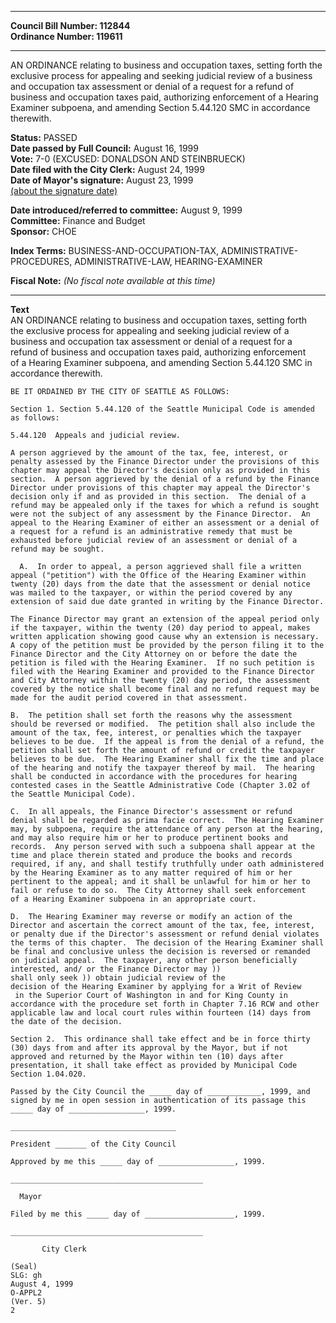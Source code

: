 * * * * *  
  
**Council Bill Number: [](#h0)[](#h2)112844**   
**Ordinance Number: 119611**  
  
* * * * *  
  
AN ORDINANCE relating to business and occupation taxes, setting forth the exclusive process for appealing and seeking judicial review of a business and occupation tax assessment or denial of a request for a refund of business and occupation taxes paid, authorizing enforcement of a Hearing Examiner subpoena, and amending Section 5.44.120 SMC in accordance therewith.  
  
**Status:** PASSED   
**Date passed by Full Council:** August 16, 1999   
**Vote:** 7-0 (EXCUSED: DONALDSON AND STEINBRUECK)   
**Date filed with the City Clerk:** August 24, 1999   
**Date of Mayor's signature:** August 23, 1999   
[(about the signature date)](/~public/approvaldate.htm)   
  
  
**Date introduced/referred to committee:** August 9, 1999   
**Committee:** Finance and Budget   
**Sponsor:** CHOE   
  
**Index Terms:** BUSINESS-AND-OCCUPATION-TAX, ADMINISTRATIVE-PROCEDURES, ADMINISTRATIVE-LAW, HEARING-EXAMINER  
  
**Fiscal Note:** *(No fiscal note available at this time)*  
  
* * * * *  
  
**Text**  
    AN ORDINANCE relating to business and occupation taxes, setting forth  
    the exclusive process for appealing and seeking judicial review of a  
    business and occupation tax assessment or denial of a request for a  
    refund of business and occupation taxes paid, authorizing enforcement  
    of a Hearing Examiner subpoena, and amending Section 5.44.120 SMC in  
    accordance therewith.  
  
    BE IT ORDAINED BY THE CITY OF SEATTLE AS FOLLOWS:  
  
    Section 1. Section 5.44.120 of the Seattle Municipal Code is amended  
    as follows:  
  
    5.44.120  Appeals and judicial review.  
  
    A person aggrieved by the amount of the tax, fee, interest, or  
    penalty assessed by the Finance Director under the provisions of this  
    chapter may appeal the Director's decision only as provided in this  
    section.  A person aggrieved by the denial of a refund by the Finance  
    Director under provisions of this chapter may appeal the Director's  
    decision only if and as provided in this section.  The denial of a  
    refund may be appealed only if the taxes for which a refund is sought  
    were not the subject of any assessment by the Finance Director.  An  
    appeal to the Hearing Examiner of either an assessment or a denial of  
    a request for a refund is an administrative remedy that must be  
    exhausted before judicial review of an assessment or denial of a  
    refund may be sought.  
  
      A.  In order to appeal, a person aggrieved shall file a written  
    appeal ("petition") with the Office of the Hearing Examiner within  
    twenty (20) days from the date that the assessment or denial notice  
    was mailed to the taxpayer, or within the period covered by any  
    extension of said due date granted in writing by the Finance Director.  
  
    The Finance Director may grant an extension of the appeal period only  
    if the taxpayer, within the twenty (20) day period to appeal, makes  
    written application showing good cause why an extension is necessary.  
    A copy of the petition must be provided by the person filing it to the  
    Finance Director and the City Attorney on or before the date the  
    petition is filed with the Hearing Examiner.  If no such petition is  
    filed with the Hearing Examiner and provided to the Finance Director  
    and City Attorney within the twenty (20) day period, the assessment  
    covered by the notice shall become final and no refund request may be  
    made for the audit period covered in that assessment.  
  
    B.  The petition shall set forth the reasons why the assessment  
    should be reversed or modified.  The petition shall also include the  
    amount of the tax, fee, interest, or penalties which the taxpayer  
    believes to be due.  If the appeal is from the denial of a refund, the  
    petition shall set forth the amount of refund or credit the taxpayer  
    believes to be due.  The Hearing Examiner shall fix the time and place  
    of the hearing and notify the taxpayer thereof by mail.  The hearing  
    shall be conducted in accordance with the procedures for hearing  
    contested cases in the Seattle Administrative Code (Chapter 3.02 of  
    the Seattle Municipal Code).  
  
    C.  In all appeals, the Finance Director's assessment or refund  
    denial shall be regarded as prima facie correct.  The Hearing Examiner  
    may, by subpoena, require the attendance of any person at the hearing,  
    and may also require him or her to produce pertinent books and  
    records.  Any person served with such a subpoena shall appear at the  
    time and place therein stated and produce the books and records  
    required, if any, and shall testify truthfully under oath administered  
    by the Hearing Examiner as to any matter required of him or her  
    pertinent to the appeal; and it shall be unlawful for him or her to  
    fail or refuse to do so.  The City Attorney shall seek enforcement  
    of a Hearing Examiner subpoena in an appropriate court.  
  
    D.  The Hearing Examiner may reverse or modify an action of the  
    Director and ascertain the correct amount of the tax, fee, interest,  
    or penalty due if the Director's assessment or refund denial violates  
    the terms of this chapter.  The decision of the Hearing Examiner shall  
    be final and conclusive unless the decision is reversed or remanded  
    on judicial appeal.  The taxpayer, any other person beneficially  
    interested, and/ or the Finance Director may ))  
    shall only seek )) obtain judicial review of the  
    decision of the Hearing Examiner by applying for a Writ of Review  
     in the Superior Court of Washington in and for King County in  
    accordance with the procedure set forth in Chapter 7.16 RCW and other  
    applicable law and local court rules within fourteen (14) days from  
    the date of the decision.  
  
    Section 2.  This ordinance shall take effect and be in force thirty  
    (30) days from and after its approval by the Mayor, but if not  
    approved and returned by the Mayor within ten (10) days after  
    presentation, it shall take effect as provided by Municipal Code  
    Section 1.04.020.  
  
    Passed by the City Council the _____ day of ____________, 1999, and  
    signed by me in open session in authentication of its passage this  
    _____ day of _________________, 1999.  
  
    _____________________________________  
  
    President _______ of the City Council  
  
    Approved by me this _____ day of _________________, 1999.  
  
    ___________________________________________  
  
      Mayor  
  
    Filed by me this _____ day of ____________________, 1999.  
  
    ___________________________________________  
  
           City Clerk  
  
    (Seal)  
    SLG: gh  
    August 4, 1999  
    O-APPL2  
    (Ver. 5)  
    2  
